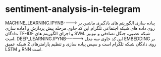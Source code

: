 # sentiment-analysis-in-telegram
MACHINE_LEARNING.IPYNB---->
پیاده سازی الگوریتم های یادگیری ماشین بر روی داده های شبکه اجتماعی تلگرام
این کد حاوی مرحله پیش پردازش و آماده سازی دادگان، TF-IDF و اجرای الگوریتم های SVM، شبکه عصبی، جنگل تصادفی و نیوبیز است. 
DEEP_LEARNING.IPYNB------>
این کد حاوی سه مدل EMBEDDING بر روی دادگان شبکه تلگرام است و سپس پیاده سازی و تنظیم پارامترهای 2 شبکه عمیق  LSTM و RNN است. 
